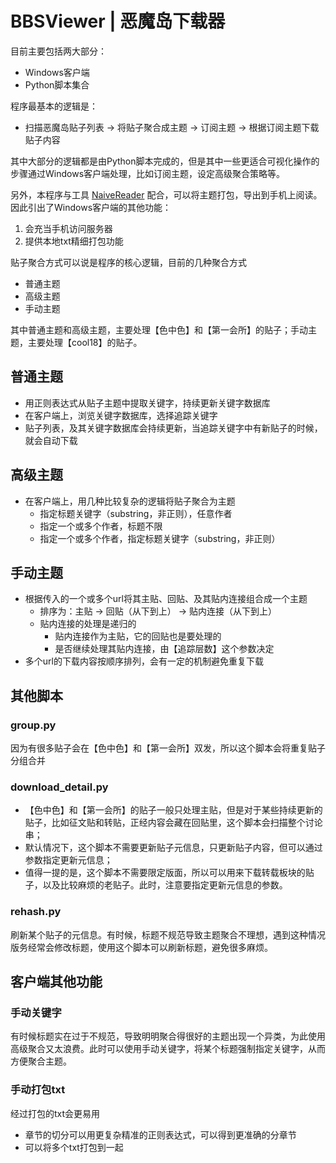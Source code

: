# BBSViewer | 恶魔岛下载器
目前主要包括两大部分：
* Windows客户端
* Python脚本集合

程序最基本的逻辑是：
* 扫描恶魔岛贴子列表 -> 将贴子聚合成主题 -> 订阅主题 -> 根据订阅主题下载贴子内容

其中大部分的逻辑都是由Python脚本完成的，但是其中一些更适合可视化操作的步骤通过Windows客户端处理，比如订阅主题，设定高级聚合策略等。

另外，本程序与工具 [NaiveReader](https://github.com/jackfnx/naivereader) 配合，可以将主题打包，导出到手机上阅读。因此引出了Windows客户端的其他功能：
1. 会充当手机访问服务器
2. 提供本地txt精细打包功能

贴子聚合方式可以说是程序的核心逻辑，目前的几种聚合方式
* 普通主题
* 高级主题
* 手动主题

其中普通主题和高级主题，主要处理【色中色】和【第一会所】的贴子；手动主题，主要处理【cool18】的贴子。

## 普通主题
* 用正则表达式从贴子主题中提取关键字，持续更新关键字数据库
* 在客户端上，浏览关键字数据库，选择追踪关键字
* 贴子列表，及其关键字数据库会持续更新，当追踪关键字中有新贴子的时候，就会自动下载

## 高级主题
* 在客户端上，用几种比较复杂的逻辑将贴子聚合为主题
  * 指定标题关键字（substring，非正则），任意作者
  * 指定一个或多个作者，标题不限
  * 指定一个或多个作者，指定标题关键字（substring，非正则）

## 手动主题
* 根据传入的一个或多个url将其主贴、回贴、及其贴内连接组合成一个主题
  * 排序为：主贴 -> 回贴（从下到上） -> 贴内连接（从下到上）
  * 贴内连接的处理是递归的
    * 贴内连接作为主贴，它的回贴也是要处理的
    * 是否继续处理其贴内连接，由【追踪层数】这个参数决定
* 多个url的下载内容按顺序排列，会有一定的机制避免重复下载

## 其他脚本
### group.py
因为有很多贴子会在【色中色】和【第一会所】双发，所以这个脚本会将重复贴子分组合并

### download_detail.py
* 【色中色】和【第一会所】的贴子一般只处理主贴，但是对于某些持续更新的贴子，比如征文贴和转贴，正经内容会藏在回贴里，这个脚本会扫描整个讨论串；
* 默认情况下，这个脚本不需要更新贴子元信息，只更新贴子内容，但可以通过参数指定更新元信息；
* 值得一提的是，这个脚本不需要限定版面，所以可以用来下载转载板块的贴子，以及比较麻烦的老贴子。此时，注意要指定更新元信息的参数。

### rehash.py
刷新某个贴子的元信息。有时候，标题不规范导致主题聚合不理想，遇到这种情况版务经常会修改标题，使用这个脚本可以刷新标题，避免很多麻烦。

## 客户端其他功能
### 手动关键字
有时候标题实在过于不规范，导致明明聚合得很好的主题出现一个异类，为此使用高级聚合又太浪费。此时可以使用手动关键字，将某个标题强制指定关键字，从而方便聚合主题。

### 手动打包txt
经过打包的txt会更易用
* 章节的切分可以用更复杂精准的正则表达式，可以得到更准确的分章节
* 可以将多个txt打包到一起
